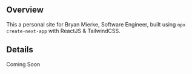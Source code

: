 ## Overview
This a personal site for Bryan Mierke, Software Engineer, built using `npx create-next-app` with ReactJS & TailwindCSS.

## Details
Coming Soon